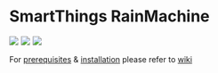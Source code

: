 SmartThings RainMachine
=======================

<a href="http://www.amazon.com/gp/product/B00FWYESVQ/ref=as_li_tl?ie=UTF8&camp=1789&creative=390957&creativeASIN=B00FWYESVQ&linkCode=as2&tag=githubcoderep-20&linkId=OJXHE5KG3FSYW5ZA"><img border="0" src="http://ws-na.amazon-adsystem.com/widgets/q?_encoding=UTF8&ASIN=B00FWYESVQ&Format=_SL110_&ID=AsinImage&MarketPlace=US&ServiceVersion=20070822&WS=1&tag=githubcoderep-20" ></a><img src="http://ir-na.amazon-adsystem.com/e/ir?t=githubcoderep-20&l=as2&o=1&a=B00FWYESVQ" width="1" height="1" border="0" alt="" style="border:none !important; margin:0px !important;" /> 
<a href="http://www.amazon.com/gp/product/B00CT5PNBU/ref=as_li_tl?ie=UTF8&camp=1789&creative=390957&creativeASIN=B00CT5PNBU&linkCode=as2&tag=githubcoderep-20&linkId=TMHCNV23OPPKUPDV"><img border="0" src="http://ws-na.amazon-adsystem.com/widgets/q?_encoding=UTF8&ASIN=B00CT5PNBU&Format=_SL110_&ID=AsinImage&MarketPlace=US&ServiceVersion=20070822&WS=1&tag=githubcoderep-20" ></a><img src="http://ir-na.amazon-adsystem.com/e/ir?t=githubcoderep-20&l=as2&o=1&a=B00CT5PNBU" width="1" height="1" border="0" alt="" style="border:none !important; margin:0px !important;" />
<a href="http://www.amazon.com/gp/product/B00CT5PNBU/ref=as_li_tl?ie=UTF8&camp=1789&creative=390957&creativeASIN=B00CT5PNBU&linkCode=as2&tag=githubcoderep-20&linkId=TMHCNV23OPPKUPDV"><img border="0" src="http://www.amazon.com/RainMachine-Mini-8-Sprinkler-Irrigation-Controller/dp/B00WQI65V2" ></a><img src="http://ecx.images-amazon.com/images/I/61I4CTSPJOL._SL1024_.jpg" width="1" height="1" border="0" alt="" style="border:none !important; margin:0px !important;" />

For [prerequisites](https://github.com/brbeaird/SmartThings_RainMachine/wiki/Prerequisite) & [installation](https://github.com/brbeaird/SmartThings_RainMachine/wiki/Installation)  please refer to [wiki]( https://github.com/brbeaird/SmartThings_RainMachine/wiki)




 

